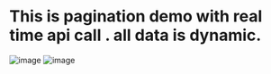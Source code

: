 # This is pagination demo with real time api call . all data is dynamic.
![image](https://user-images.githubusercontent.com/38542608/138034845-aa93bfe4-1088-4b7e-91c5-113fe72979b5.png)
![image](https://user-images.githubusercontent.com/38542608/138034859-116ec803-e702-4578-9d99-d403781ff86b.png)
